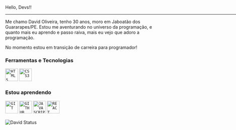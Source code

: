  Hello, Devs!!
  <hr width="850" align="left">
  <p>Me chamo David Oliveira, tenho 30 anos, moro em Jaboatão dos Guararapes/PE. Estou me aventurando no universo da
    programação, e quanto mais eu aprendo e passo raiva, mais eu vejo que adoro a programação.</p>
  <p>No momento estou em transição de carreira para programador!</p>  

 ### Ferramentas e Tecnologias
  <code><img width="40px" src="https://cdn.jsdelivr.net/gh/devicons/devicon/icons/html5/html5-original-wordmark.svg" title = "HTML5"/></code>
  <code><img width="40px" src="https://cdn.jsdelivr.net/gh/devicons/devicon/icons/css3/css3-original-wordmark.svg" title = "CSS3"/></code>
  <br>
 ### Estou aprendendo
<code><img width="40px" src="https://cdn.jsdelivr.net/gh/devicons/devicon/icons/git/git-original.svg" title = "GIT"/></code>
<code><img width="40px" src="https://cdn.jsdelivr.net/gh/devicons/devicon/icons/github/github-original.svg" title = "GITHUB"/></code>
<code><img width="40px" src="https://cdn.jsdelivr.net/gh/devicons/devicon/icons/javascript/javascript-original.svg" title = "JAVASCRIPT"/></code>
<code><img width="40px" src="https://cdn.jsdelivr.net/gh/devicons/devicon@latest/icons/react/react-original-wordmark.svg" title = "REACT"/></code>
  <br> <br>
![David Status](https://github-readme-stats.vercel.app/api?username=SrDavidOliveira&show_icons=true&theme=transparent)

<br><br>
